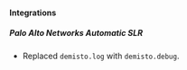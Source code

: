 
#### Integrations
##### Palo Alto Networks Automatic SLR
- Replaced `demisto.log` with `demisto.debug`.
